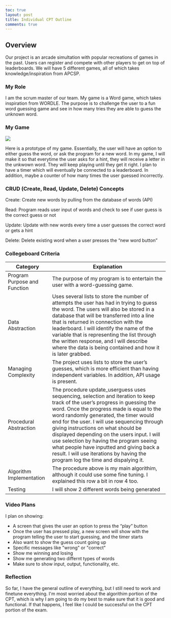 ```yaml
---
toc: true
layout: post
title: Individual CPT Outline
comments: true
---
```


## Overview
Our project is an arcade simultation with popular recreations of games in the past. Users can register and compete with other players to get on top of leaderboards. We will have 5 different games, all of which takes knowledge/inspiration from APCSP. 

### My Role
I am the scrum master of our team. My game is a Word game, which takes inspiration from WORDLE. The purpose is to challenge the user to a fun word guessing game and see in how many tries they are able to guess the unknown word. 

### My Game
![]({{site.baseurl}}/wordgame.png)

Here is a prototype of my game. Essentially, the user will have an option to either guess the word, or ask the program for a new word. In my game, I will make it so that everytime the user asks for a hint, they will receive a letter in the unkwown word. They will keep playing until they get it right. I plan to have a timer which will eventually be connected to a leaderboard. In addition, maybe a counter of how many times the user guessed incorrectly. 


### CRUD (Create, Read, Update, Delete) Concepts

Create: Create new words by pulling from the database of words (API)

Read: Program reads user input of words and check to see if user guess is the correct guess or not 

Update: Update with new words every time a user guesses the correct word or gets a hint

Delete: Delete existing word when a user presses the “new word button”


### Collegeboard Criteria
| Category | Explanation |
| ------------- |  ------------- |
| Program Purpose and Function | The purpose of my program is to entertain the user with a word-guessing game. |
| Data Abstraction | Uses several lists to store the number of attempts the user has had in trying to guess the word. The users will also be stored in a database that will be transferred into a line that is returned in connection with the leaderboard. I will identify the name of the variable that is representing the list through the written response, and I will describe where the data is being contained and how it is later grabbed.|
| Managing Complexity | The project uses lists to store the user’s guesses, which is more efficient than having independent variables. In addition, API usage is present. |
| Procedural Abstraction |  The procedure update_userguess uses sequencing, selection and iteration to keep track of the user’s progress in guessing the word. Once the progress made is equal to the word randomly generated, the timer would end for the user. I will use sequencing through giving instructions on what should be displayed depending on the users input. I will use selection by having the program seeing what people have inputted and giving back a result. I will use iterations by having the program log the time and dispalying it. | 
| Algorithm Implementation |  The procedure above is my main algorithim, although it could use some fine tuning. I explained this row a bit in row 4 too. | 
| Testing |  I will show 2 different words being generated | 

### Video Plans
I plan on showing: 

- A screen that gives the user an option to press the “play” button
- Once the user has pressed play, a new screen will show with the program telling the user to start guessing, and the timer starts
- Also want to show the guess count going up
- Specific messages like "wrong" or "correct"
- Show me winning and losing
- Show me generating two differnt types of words
- Make sure to show input, output, functionality, etc. 


### Reflection
So far, I have the general outline of everything, but I still need to work and finetune everything. I'm most worried about the algorithim portion of the CPT, which is why I am going to do my best to make sure that it is good and functional. If that happens, I feel like I could be successful on the CPT portion of the exam. 
